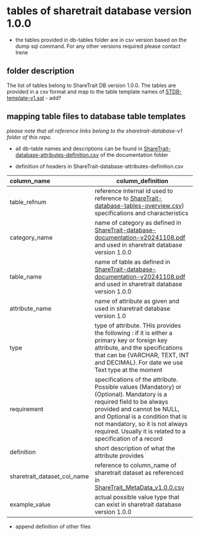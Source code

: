 # tables of sharetrait database version 1.0.0

- the tables provided in db-tables folder are in csv version based on the dump sql command. For any other versions required please contact Irene 

## folder description

The list of tables belong to ShareTrait DB version 1.0.0. 
The tables are provided in a csv format and map to the table template names of [STDB-template-v1.sql]() - add?

## mapping table files to database table templates

*please note that all reference links belong to the sharetrait-database-v1 folder of this repo.*
- all db-table names and descriptions can be found in [ShareTrait-database-attributes-definition.csv](https://github.com/ShareTraitProject/ShareTraitDatabase/blob/main/sharatrait-database-v1/db-documentation/ShareTrait-database-attributes-definition.csv) of the documentation folder

- definition of headers in ShareTrait-database-attributes-definition.csv
  
| column_name | column_definition |
| :--- | --- |
| table_refnum | reference internal id used to reference to [ShareTrait-database-tables-overview.csv](https://github.com/ShareTraitProject/ShareTraitDatabase/blob/main/sharatrait-database-v1/db-documentation/ShareTrait-database-tables-overview.csv)) specifications and characteristics |
| category_name | name of category as defined in [ShareTrait-database-documentation-v20241108.pdf](https://github.com/ShareTraitProject/ShareTraitDatabase/blob/main/sharatrait-database-v1/db-documentation/ShareTrait-database-documentation-v20241108.pdf) and used in sharetrait database version 1.0.0 |
| table_name | name of table as defined in [ShareTrait-database-documentation-v20241108.pdf](https://github.com/ShareTraitProject/ShareTraitDatabase/blob/main/sharatrait-database-v1/db-documentation/ShareTrait-database-documentation-v20241108.pdf) and used in sharetrait database version 1.0.0 |
| attribute_name | name of attribute as given and used in sharetrait database version 1.0 |
| type | type of attribute. THis provides the following : if it is either a primary key or foreign key attribute, and the specifications that can be {VARCHAR, TEXT, INT and DECIMAL}. For date we use Text type at the moment |
| requirement | specifications of the attribute. Possible values {Mandatory} or {Optional}. Mandatory is a required field to be always provided and cannot be NULL, and Optional is a condition that is not mandatory, so it is not always required. Usually it is related to a specification of a record |
| definition | short description of what the attribute provides |
| sharetrait_dataset_col_name | reference to column_name of sharetrait dataset as referenced in [ShareTrait_MetaData_v1.0.0.csv](https://github.com/ShareTraitProject/ShareTrait/blob/main/ShareTrait_DB/v1.0.0/3_release/ShareTrait_MetaData_v1.0.0.csv) |
| example_value | actual possible value type that can exist in sharetrait database version 1.0.0 |

- append definition of other files
